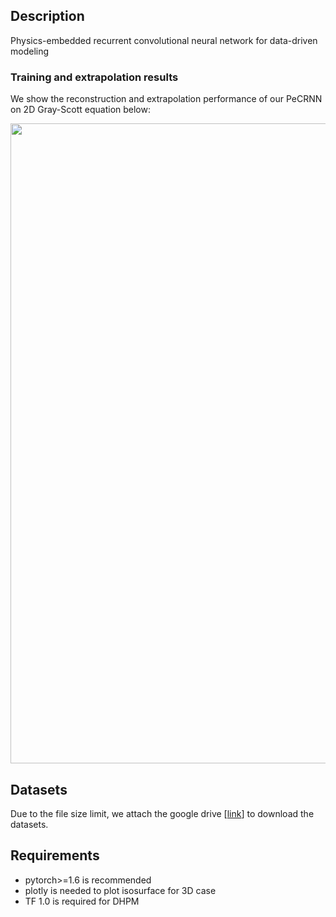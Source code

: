 
## Description

Physics-embedded recurrent convolutional neural network for data-driven modeling

### Training and extrapolation results
We show the reconstruction and extrapolation performance of our PeCRNN on 2D Gray-Scott equation below:
<p align="center">
  <img src="https://user-images.githubusercontent.com/55661641/141688143-b7fc69b0-13a7-476a-ae1a-b10c8378858d.gif" width="1024">
</p>


## Datasets
Due to the file size limit, we attach the google drive [[link](https://drive.google.com/drive/u/3/folders/1uZd7_OtbWuBJ0j-guJ0Ddva2V7nQ2VTM)] to download the datasets.

## Requirements
- pytorch>=1.6 is recommended
- plotly is needed to plot isosurface for 3D case
- TF 1.0 is required for DHPM
